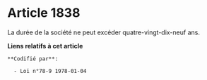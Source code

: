 # Article 1838

La durée de la société ne peut excéder quatre-vingt-dix-neuf ans.

**Liens relatifs à cet article**

	**Codifié par**:

	  - Loi n°78-9 1978-01-04

